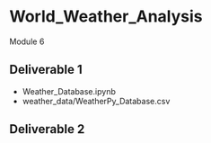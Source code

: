 # World_Weather_Analysis
Module 6

## Deliverable 1
- Weather_Database.ipynb
- weather_data/WeatherPy_Database.csv

## Deliverable 2
